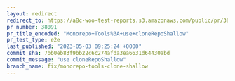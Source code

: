 ```yaml
---
layout: redirect
redirect_to: https://a8c-woo-test-reports.s3.amazonaws.com/public/pr/38091/e2e/index.html
pr_number: 38091
pr_title_encoded: "Monorepo+Tools%3A+use+cloneRepoShallow"
pr_test_type: e2e
last_published: "2023-05-03 09:25:24 +0000"
commit_sha: 7bb0eb83f9bb22c6c274afda3ea6631d64430abd
commit_message: "use cloneRepoShallow"
branch_name: fix/monorepo-tools-clone-shallow
---
```

